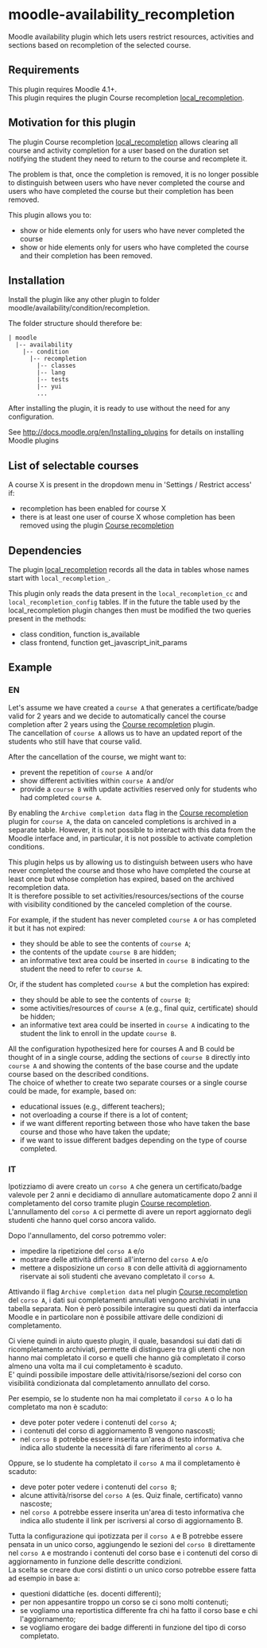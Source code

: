 moodle-availability_recompletion
========================

Moodle availability plugin which lets users restrict resources, activities and sections based on recompletion of the selected course.


Requirements
------------

This plugin requires Moodle 4.1+.   
This plugin requires the plugin Course recompletion [local_recompletion](https://moodle.org/plugins/local_recompletion).  


Motivation for this plugin
--------------------------

The plugin Course recompletion [local_recompletion](https://moodle.org/plugins/local_recompletion) allows clearing all course and activity completion for a user based on the duration set notifying the student they need to return to the course and recomplete it.

The problem is that, once the completion is removed, it is no longer possible to distinguish between users who have never completed the course and users who have completed the course but their completion has been removed.

This plugin allows you to:
- show or hide elements only for users who have never completed the course
- show or hide elements only for users who have completed the course and their completion has been removed.


Installation
------------

Install the plugin like any other plugin to folder moodle/availability/condition/recompletion.   

The folder structure should therefore be:
```
| moodle
  |-- availability
    |-- condition
      |-- recompletion
        |-- classes
        |-- lang
        |-- tests
        |-- yui
        ...                
```      

After installing the plugin, it is ready to use without the need for any configuration.   

See http://docs.moodle.org/en/Installing_plugins for details on installing Moodle plugins


List of selectable courses
--------------------------

A course X is present in the dropdown menu in 'Settings / Restrict access' if:
- recompletion has been enabled for course X
- there is at least one user of course X whose completion has been removed using the plugin [Course recompletion](https://moodle.org/plugins/local_recompletion)


Dependencies 
------------

The plugin [local_recompletion](https://moodle.org/plugins/local_recompletion) records all the data in tables whose names start with `local_recompletion_`.

This plugin only reads the data present in the `local_recompletion_cc` and `local_recompletion_config` tables.
If in the future the table used by the local_recompletion plugin changes then must be modified the two queries present in the methods:   
- class condition, function is_available
- class frontend, function get_javascript_init_params


Example
-------

### EN

Let's assume we have created a `course A` that generates a certificate/badge valid for 2 years and we decide to automatically cancel the course completion after 2 years using the [Course recompletion](https://moodle.org/plugins/local_recompletion) plugin.     
The cancellation of `course A` allows us to have an updated report of the students who still have that course valid.

After the cancellation of the course, we might want to:
- prevent the repetition of `course A` and/or
- show different activities within `course A` and/or
- provide a `course B` with update activities reserved only for students who had completed `course A`.

By enabling the `Archive completion data` flag in the [Course recompletion](https://moodle.org/plugins/local_recompletion) plugin for `course A`, the data on canceled completions is archived in a separate table. However, it is not possible to interact with this data from the Moodle interface and, in particular, it is not possible to activate completion conditions.

This plugin helps us by allowing us to distinguish between users who have never completed the course and those who have completed the course at least once but whose completion has expired, based on the archived recompletion data.   
It is therefore possible to set activities/resources/sections of the course with visibility conditioned by the canceled completion of the course.

For example, if the student has never completed `course A` or has completed it but it has not expired:
- they should be able to see the contents of `course A`;
- the contents of the update `course B` are hidden;
- an informative text area could be inserted in `course B` indicating to the student the need to refer to `course A`.

Or, if the student has completed `course A` but the completion has expired:
- they should be able to see the contents of `course B`;
- some activities/resources of `course A` (e.g., final quiz, certificate) should be hidden;
- an informative text area could be inserted in `course A` indicating to the student the link to enroll in the update `course B`.

All the configuration hypothesized here for courses A and B could be thought of in a single course, adding the sections of `course B` directly into `course A` and showing the contents of the base course and the update course based on the described conditions.    
The choice of whether to create two separate courses or a single course could be made, for example, based on:
- educational issues (e.g., different teachers);
- not overloading a course if there is a lot of content;
- if we want different reporting between those who have taken the base course and those who have taken the update;
- if we want to issue different badges depending on the type of course completed.

### IT
 
Ipotizziamo di avere creato un `corso A` che genera un certificato/badge valevole per 2 anni e decidiamo di annullare automaticamente dopo 2 anni il completamento del corso tramite plugin [Course recompletion](https://moodle.org/plugins/local_recompletion).     
L'annullamento del `corso A` ci permette di avere un report aggiornato degli studenti che hanno quel corso ancora valido.

Dopo l'annullamento, del corso potremmo voler:
- impedire la ripetizione del `corso A` e/o
- mostrare delle attività differenti all'interno del `corso A` e/o
- mettere a disposizione un `corso B` con delle attività di aggiornamento riservate ai soli studenti che avevano completato il `corso A`.

Attivando il flag `Archive completion data` nel plugin [Course recompletion](https://moodle.org/plugins/local_recompletion) del `corso A`, i dati sui completamenti annullati vengono archiviati in una tabella separata. Non è però possibile interagire su questi dati da interfaccia Moodle e in particolare non è possibile attivare delle condizioni di completamento.

Ci viene quindi in aiuto questo plugin, il quale, basandosi sui dati dati di ricompletamento archiviati, permette di distinguere tra gli utenti che non hanno mai completato il corso e quelli che hanno già completato il corso almeno una volta ma il cui completamento è scaduto.   
E' quindi possibile impostare delle attività/risorse/sezioni del corso con visibilità condizionata dal completamento annullato del corso.

Per esempio, se lo studente non ha mai completato il `corso A` o lo ha completato ma non è scaduto:
- deve poter poter vedere i contenuti del `corso A`;
- i contenuti del corso di aggiornamento B vengono nascosti;
- nel `corso B` potrebbe essere inserita un'area di testo informativa che indica allo studente la necessità di fare riferimento al `corso A`.

Oppure, se lo studente ha completato il `corso A` ma il completamento è scaduto:
- deve poter poter vedere i contenuti del `corso B`;
- alcune attività/risorse del `corso A` (es. Quiz finale, certificato) vanno nascoste;
- nel `corso A` potrebbe essere inserita un'area di testo informativa che indica allo studente il link per iscriversi al corso di aggiornamento B.

Tutta la configurazione qui ipotizzata per il `corso A` e B potrebbe essere pensata in un unico corso, aggiungendo le sezioni del `corso B` direttamente nel `corso A` e mostrando i contenuti del corso base e i contenuti del corso di aggiornamento in funzione delle descritte condizioni.    
La scelta se creare due corsi distinti o un unico corso potrebbe essere fatta ad esempio in base a:
- questioni didattiche (es. docenti differenti);
- per non appesantire troppo un corso se ci sono molti contenuti;
- se vogliamo una reportistica differente fra chi ha fatto il corso base e chi l'aggiornamento;
- se vogliamo erogare dei badge differenti in funzione del tipo di corso completato.
